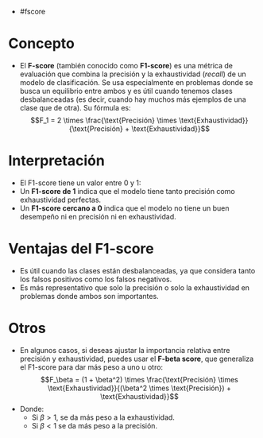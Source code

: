 - #fscore

# Concepto
- El **F-score** (también conocido como **F1-score**) es una métrica de evaluación que combina la precisión y la exhaustividad (*recall*) de un modelo de clasificación. Se usa especialmente en problemas donde se busca un equilibrio entre ambos y es útil cuando tenemos clases desbalanceadas (es decir, cuando hay muchos más ejemplos de una clase que de otra). Su fórmula es:
$$F_1 = 2 \times \frac{\text{Precisión} \times \text{Exhaustividad}}{\text{Precisión} + \text{Exhaustividad}}$$
# Interpretación
- El F1-score tiene un valor entre $0$ y $1$:
- Un **F1-score de 1** indica que el modelo tiene tanto precisión como exhaustividad perfectas.
- Un **F1-score cercano a 0** indica que el modelo no tiene un buen desempeño ni en precisión ni en exhaustividad.

# Ventajas del F1-score
- Es útil cuando las clases están desbalanceadas, ya que considera tanto los falsos positivos como los falsos negativos.
- Es más representativo que solo la precisión o solo la exhaustividad en problemas donde ambos son importantes.

# Otros
- En algunos casos, si deseas ajustar la importancia relativa entre precisión y exhaustividad, puedes usar el **F-beta score**, que generaliza el F1-score para dar más peso a uno u otro:
$$F_\beta = (1 + \beta^2) \times \frac{\text{Precisión} \times \text{Exhaustividad}}{(\beta^2 \times \text{Precisión}) + \text{Exhaustividad}}$$
- Donde:
	- Si $\beta > 1$, se da más peso a la exhaustividad.
	- Si $\beta<1$ se da más peso a la precisión.
